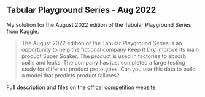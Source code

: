 ## Tabular Playground Series - Aug 2022

My solution for the August 2022 edition of the Tabular Playground Series from Kaggle.

> The August 2022 edition of the Tabular Playground Series is an opportunity to help the fictional company Keep It Dry improve its main product Super Soaker. The product is used in factories to absorb spills and leaks. The company has just completed a large testing study for different product prototypes. Can you use this data to build a model that predicts product failures?

Full description and files on the [offical competition website](https://www.kaggle.com/competitions/tabular-playground-series-aug-2022/overview)
